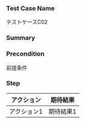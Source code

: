 ### Test Case Name
テストケースC02

### Summary


### Precondition
前提条件

### Step
|  アクション |  期待結果  |
| ---- | ---- |
|  アクション1  |  期待結果1  |
